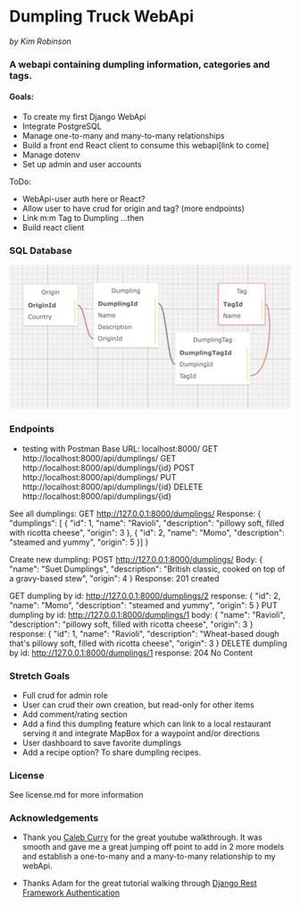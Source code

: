 # Dumpling Truck WebApi
_by Kim Robinson_

### A webapi containing dumpling information, categories and tags.

#### Goals:
- To create my first Django WebApi
- Integrate PostgreSQL
- Manage one-to-many and many-to-many relationships
- Build a front end React client to consume this webapi[link to come]
- Manage dotenv
- Set up admin and user accounts

ToDo:
- WebApi-user auth here or React?
- Allow user to have crud for origin and tag? (more endpoints)
- Link m:m Tag to Dumpling
...then
- Build react client


### SQL Database
![Database diagram](./dumplings/static/dumplings/images/sql.png)

### Endpoints
- testing with Postman
Base URL: localhost:8000/
GET http://localhost:8000/api/dumplings/
GET http://localhost:8000/api/dumplings/{id}
POST http://localhost:8000/api/dumplings/
PUT http://localhost:8000/api/dumplings/{id}
DELETE http://localhost:8000/api/dumplings/{id}

See all dumplings:
GET http://127.0.0.1:8000/dumplings/
Response:
{
    "dumplings": [
        {
            "id": 1,
            "name": "Ravioli",
            "description": "pillowy soft, filled with ricotta cheese",
            "origin": 3
        },
        {
            "id": 2,
            "name": "Momo",
            "description": "steamed and yummy",
            "origin": 5
        }]
}

Create new dumpling:
POST http://127.0.0.1:8000/dumplings/
Body: {
            "name": "Suet Dumplings",
            "description": "British classic, cooked on top of a gravy-based stew",
            "origin": 4
        }
Response: 201 created

GET dumpling by id:
http://127.0.0.1:8000/dumplings/2
response: {
    "id": 2,
    "name": "Momo",
    "description": "steamed and yummy",
    "origin": 5
}
PUT dumpling by id:
http://127.0.0.1:8000/dumplings/1
body: {
    "name": "Ravioli",
    "description": "pillowy soft, filled with ricotta cheese",
    "origin": 3
}
response: {
    "id": 1,
    "name": "Ravioli",
    "description": "Wheat-based dough that's pillowy soft, filled with ricotta cheese",
    "origin": 3
}
DELETE dumpling by id:
http://127.0.0.1:8000/dumplings/1
response: 204 No Content


### Stretch Goals
- Full crud for admin role
- User can crud their own creation, but read-only for other items
- Add comment/rating section
- Add a find this dumpling feature which can link to a local restaurant serving it and integrate MapBox for a waypoint and/or directions
- User dashboard to save favorite dumplings
- Add a recipe option? To share dumpling recipes. 

### License
See license.md for more information

### Acknowledgements
* Thank you [Caleb Curry](https://www.youtube.com/@codebreakthrough) for the great youtube walkthrough.  It was smooth and gave me a great jumping off point to add in 2 more models and establish a one-to-many and a many-to-many relationship to my webApi. 

* Thanks Adam for the great tutorial walking through [Django Rest Framework Authentication](https://github.com/alamorre/django-rest-auth)